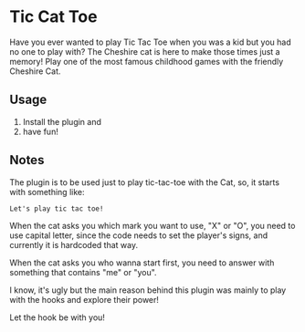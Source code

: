 # Tic Cat Toe

Have you ever wanted to play Tic Tac Toe when you was a kid but you had no one to play with?
The Cheshire cat is here to make those times just a memory! Play one of the most famous childhood games with the friendly Cheshire Cat.

## Usage

1. Install the plugin and
2. have fun!

## Notes

The plugin is to be used just to play tic-tac-toe with the Cat, so, it starts with something like:
```
Let's play tic tac toe!
```

When the cat asks you which mark you want to use, "X" or "O", you need to use capital letter, since the code needs to set
the player's signs, and currently it is hardcoded that way.

When the cat asks you who wanna start first, you need to answer with something that contains "me" or "you".

I know, it's ugly but the main reason behind this plugin was mainly to play with the hooks and explore their power!

Let the hook be with you!